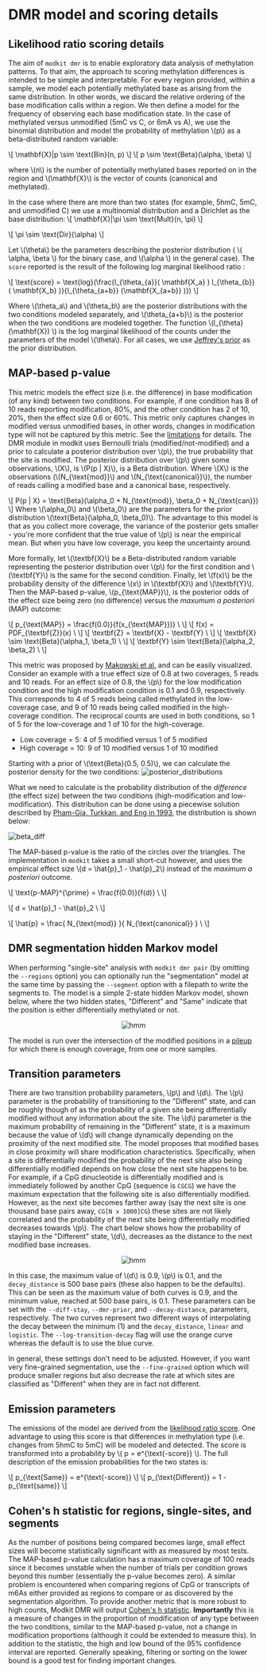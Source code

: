 # DMR model and scoring details

## Likelihood ratio scoring details
The aim of `modkit dmr` is to enable exploratory data analysis of methylation patterns. To that aim, the approach to 
scoring methylation differences is intended to be simple and interpretable. For every region provided, within a sample, 
we model each potentially methylated base as arising from the same distribution. In other words, we discard the relative 
ordering of the base modification calls within a region. We then define a model for the frequency of observing each base 
modification state. In the case of methylated versus unmodified (5mC vs C, or 6mA vs A), we use the binomial distribution
and model the probability of methylation \\(p\\) as a beta-distributed random variable: 

\\[
    \mathbf{X}|p \sim \text{Bin}(n, p)
\\]
\\[
    p \sim \text{Beta}(\alpha, \beta)
\\]

where \\(n\\) is the number of potentially methylated bases reported on in the 
region and \\(\mathbf{X}\\) is the vector of counts (canonical and methylated). 

In the case where there are more than two states (for example, 5hmC, 5mC, and unmodified C) we use a multinomial 
distribution and a Dirichlet as the base distribution: 
\\[
    \mathbf{X}|\pi \sim \text{Mult}(n, \pi)
\\]

\\[
    \pi \sim \text{Dir}(\alpha)
\\]

Let \\(\theta\\) be the parameters describing the posterior distribution ( \\( \alpha, \beta \\) for the binary case, 
and \\(\alpha \\) in the general case). The `score` reported is the result of the following log marginal likelihood 
ratio :

\\[
\text{score} = \text{log}(\frac{l_{\theta_{a}}( \mathbf{X_a} ) l_{\theta_{b}} ( \mathbf{X_b} )}{l_{\theta_{a+b}} (\mathbf{X_{a+b}} )})
\\]

Where \\(\theta_a\\) and \\(\theta_b\\) are the posterior distributions with the two conditions modeled separately, 
and \\(\theta_{a+b}\\) is the posterior when the two conditions are modeled together. The function \\(l_{\theta}\(\mathbf{X}) \\) is 
the log marginal likelihood of the counts under the parameters of the model \\(\theta\\).
For all cases, we use [Jeffrey's prior](https://en.wikipedia.org/wiki/Jeffreys_prior) as the prior distribution.

## MAP-based p-value

This metric models the effect size (i.e. the difference) in base modification (of any kind) between two conditions.
For example, if one condition has 8 of 10 reads reporting modification, 80%, and the other condition has 2 of 10, 20%, then the effect size 0.6 or 60%.
This metric only captures changes in modified versus unmodified bases, in other words, changes in modification type will not be captured by this metric. 
See the [limitations](./limitations.md) for details.
The DMR module in modkit uses Bernoulli trials (modified/not-modified) and a prior to calculate a posterior distribution over \\(p\\), the true probability that the site is modified.
The posterior distribution over \\(p\\) given some observations, \\(X\\), is \\(P(p | X)\\), is a Beta distribution.
Where \\(X\\) is the observations (\\(N_{\text{mod}}\\) and \\(N_{\text{canonical}}\\)), the number of reads calling a modified base and a canonical base, respectively.

\\[
    P(p | X) = \text{Beta}(\alpha_0 + N_{\text{mod}}, \beta_0 + N_{\text{can}})
\\]
Where \\(\alpha_0\\) and \\(\beta_0\\) are the parameters for the prior distribution \\(\text{Beta}(\alpha_0, \beta_0)\\).
The advantage to this model is that as you collect more coverage, the variance of the posterior gets smaller - you're more confident that the true value of \\(p\\) is near the empirical mean.
But when you have low coverage, you keep the uncertainty around.

More formally, let \\(\textbf{X}\\) be a Beta-distributed random variable representing the posterior distribution over \\(p\\) for the first condition and \\(\textbf{Y}\\) is the same for the second condition.
Finally, let \\(f(x)\\) be the probability density of the difference \\(x\\) in \\(\textbf{X}\\) and \\(\textbf{Y}\\).
Then the MAP-based p-value, \\(p_{\text{MAP}}\\), is the posterior odds of the effect size being zero (no difference) versus the _maxumum a posteriori_ (MAP) outcome:

\\[
p_{\text{MAP}} = \frac{f(0.0)}{f(x_{\text{MAP}})} \\
\\]
\\[
f(x) = PDF_{\textbf{Z}}(x) \\
\\]
\\[
\textbf{Z} = \textbf{X} - \textbf{Y} \\ 
\\]
\\[
\textbf{X} \sim \text{Beta}(\alpha_1, \beta_1) \\
\\]
\\[
\textbf{Y} \sim \text{Beta}(\alpha_2, \beta_2) \\
\\]

This metric was proposed by [Makowski et al.](https://www.frontiersin.org/articles/10.3389/fpsyg.2019.02767/full) and can be easily visualized.
Consider an example with a true effect size of 0.8 at two coverages, 5 reads and 10 reads.
For an effect size of 0.8, the \\(p\\) for the low modification condition and the high modification condition is 0.1 and 0.9, respectively.
This corresponds to 4 of 5 reads being called methylated in the low-coverage case, and 9 of 10 reads being called modified in the high-coverage condition.
The reciprocal counts are used in both conditions, so 1 of 5 for the low-coverage and 1 of 10 for the high-coverage.
- Low coverage = 5: 4 of 5 modified versus 1 of 5 modified
- High coverage = 10: 9 of 10 modified versus 1 of 10 modified

Starting with a prior of \\(\text{Beta}(0.5, 0.5)\\), we can calculate the posterior density for the two conditions:
![posterior_distributions](./images/beta_distributions.png)

What we need to calculate is the probability distribution of the _difference_ (the effect size) between the two conditions (high-modification and low-modification).
This distribution can be done using a piecewise solution described by [Pham-Gia, Turkkan, and Eng in 1993](https://www.tandfonline.com/doi/abs/10.1080/03610929308831114), the distribution is shown below:

![beta_diff](./images/estimated_map_pvalue2.png)

The MAP-based p-value is the ratio of the circles over the triangles.
The implementation in `modkit` takes a small short-cut however, and uses the empirical effect size \\(d = \hat{p}_1 - \hat{p}_2\\) instead of the _maximum a posteriori_ outcome.

\\[
\text{p-MAP}^{\prime} = \frac{f(0.0)}{f(d)} \\
\\]

\\[
d = \hat{p}_1 - \hat{p}_2 \\
\\]

\\[
\hat{p} = \frac{ N_{\text{mod}} }{ N_{\text{canonical}} } \\
\\]

## DMR segmentation hidden Markov model

When performing "single-site" analysis with `modkit dmr pair` (by omitting the `--regions` option) you can optionally run the "segmentation" model at the same time by passing the `--segment` option with a filepath to write the segments to. 
The model is a simple 2-state hidden Markov model, shown below, where the two hidden states, "Different" and "Same" indicate that the position is either differentially methylated or not.
<div style="text-align: center;">

![hmm](./images/hmm2.png "2-state segmenting HMM")

</div>

The model is run over the intersection of the modified positions in a [pileup](./intro_bedmethyl.html#description-of-bedmethyl-output) for which there is enough coverage, from one or more samples.

## Transition parameters
There are two transition probability parameters, \\(p\\) and \\(d\\).
The \\(p\\) parameter is the probability of transitioning to the "Different" state, and can be roughly though of as the probability of a given site being differentially modified without any information about the site. 
The \\(d\\) parameter is the maximum probability of remaining in the "Different" state, it is a maximum because the value of \\(d\\) will change dynamically depending on the proximity of the next modified site.
The model proposes that modified bases in close proximity will share modification characteristics. 
Specifically, when a site is differentially modified the probability of the next site also being differentially modified depends on how close the next site happens to be. 
For example, if a CpG dinucleotide is differentially modified and is immediately followed by another CpG (sequence is `CGCG`) we have the maximum expectation that the following site is also differentially modified.
However, as the next site becomes farther away (say the next site is one thousand base pairs away, `CG[N x 1000]CG`) these sites are not likely correlated and the probability of the next site being differentially modified decreases towards \\(p\\).
The chart below shows how the probability of staying in the "Different" state, \\(d\\), decreases as the distance to the next modified base increases.

<div style="text-align: center;">

![hmm](./images/dynamic_probs.png "dynamic transition probabilities")

</div>

In this case, the maximum value of \\(d\\) is 0.9, \\(p\\) is 0.1, and the `decay_distance` is 500 base pairs (these also happen to be the defaults).
This can be seen as the maximum value of both curves is 0.9, and the minimum value, reached at 500 base pairs, is 0.1.
These parameters can be set with the `--diff-stay`, `--dmr-prior`, and `--decay-distance`, parameters, respectively.
The two curves represent two different ways of interpolating the decay between the minimum (1) and the `decay_distance`, `linear` and `logistic`.
The `--log-transition-decay` flag will use the orange curve whereas the default is to use the blue curve.

In general, these settings don't need to be adjusted.
However, if you want very fine-grained segmentation, use the `--fine-grained` option which will produce smaller regions but also decrease the rate at which sites are classified as "Different" when they are in fact not different.

## Emission parameters
The emissions of the model are derived from the [likelihood ratio score](https://nanoporetech.github.io/modkit/dmr_scoring_details.html#likelihood-ratio-scoring-details).
One advantage to using this score is that differences in methylation type (i.e. changes from 5hmC to 5mC) will be modeled and detected.
The score is transformed into a probability by \\( p = e^{\text{-score}} \\).
The full description of the emission probabilities for the two states is:

\\[
    p_{\text{Same}} = e^{\text{-score}}
\\]
\\[
    p_{\text{Different}} = 1 - p_{\text{same}}
\\]

## Cohen's h statistic for regions, single-sites, and segments
As the number of positions being compared becomes large, small effect sizes will become statistically significant with as measured by most tests.
The MAP-based p-value calculation has a maximum coverage of 100 reads since it becomes unstable when the number of trials per condition grows beyond this number (essentially the p-value becomes zero).
A similar problem is encountered when comparing regions of CpG or transcripts of m6As either provided as regions to compare or as discovered by the segmentation algorithm. 
To provide another metric that is more robust to high counts, Modkit DMR will output [Cohen's h statistic](https://en.wikipedia.org/wiki/Cohen%27s_h).
**Importantly** this is a measure of changes in the proportion of modification of any type between the two conditions, similar to the MAP-based p-value, not a change in modification proportions (although it could be extended to measure this).
In addition to the statistic, the high and low bound of the 95% confidence interval are reported.
Generally speaking, filtering or sorting on the lower bound is a good test for finding important changes.


